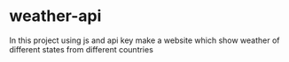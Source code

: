 # weather-api
In this project using js and api key make a website which show weather of different states from different countries
